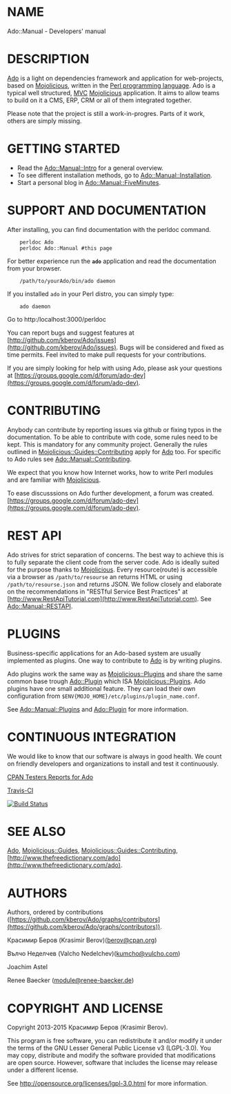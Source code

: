 # NAME

Ado::Manual - Developers' manual

# DESCRIPTION

[Ado](https://metacpan.org/pod/Ado) is a light on dependencies framework and application for web-projects,
based on [Mojolicious](https://metacpan.org/pod/Mojolicious), written in the [Perl programming
language](http://www.perl.org/). Ado is a typical well structured,
[MVC](http://en.wikipedia.org/wiki/Model%E2%80%93view%E2%80%93controller)
[Mojolicious](https://metacpan.org/pod/Mojolicious) application. It aims to allow teams to build on it a CMS, ERP,
CRM or all of them integrated together.

Please note that the project is still a work-in-progres. Parts of it work,
others are simply missing.

# GETTING STARTED

- Read the [Ado::Manual::Intro](https://metacpan.org/pod/Ado::Manual::Intro) for a general overview.
- To see different installation methods, go to
[Ado::Manual::Installation](https://metacpan.org/pod/Ado::Manual::Installation).
- Start a personal blog in [Ado::Manual::FiveMinutes](https://metacpan.org/pod/Ado::Manual::FiveMinutes).

# SUPPORT AND DOCUMENTATION

After installing, you can find documentation with the perldoc command.

        perldoc Ado
        perldoc Ado::Manual #this page

For better experience run the **`ado`** application and read the
documentation from your browser.

        /path/to/yourAdo/bin/ado daemon

If you installed `ado` in your Perl distro, you can simply type:

        ado daemon

Go to http:/localhost:3000/perldoc

You can report bugs and suggest features at
[http://github.com/kberov/Ado/issues](http://github.com/kberov/Ado/issues). Bugs will be considered and fixed
as time permits. Feel invited to make pull requests for your contributions.

If you are simply looking for help with using Ado, please ask your
questions at [https://groups.google.com/d/forum/ado-dev](https://groups.google.com/d/forum/ado-dev).

# CONTRIBUTING

Anybody can contribute by reporting issues via github or fixing typos in the
documentation. To be able to contribute with code, some rules need to be kept.
This is mandatory for any community project. Generally the rules outlined in
[Mojolicious::Guides::Contributing](https://metacpan.org/pod/Mojolicious::Guides::Contributing) apply for [Ado](https://metacpan.org/pod/Ado) too. For specific to Ado
rules see [Ado::Manual::Contributing](https://metacpan.org/pod/Ado::Manual::Contributing).

We expect that you know how Internet works, how to write Perl modules and are
familiar with [Mojolicious](https://metacpan.org/pod/Mojolicious).

To ease discusssions on Ado further development, a forum was created.
[https://groups.google.com/d/forum/ado-dev](https://groups.google.com/d/forum/ado-dev).

# REST API

Ado strives for strict separation of concerns. The best way to achieve this
is to fully separate the client code from the server code. Ado is ideally
suited for the purpose thanks to [Mojolicious](https://metacpan.org/pod/Mojolicious). Every resource(route) is
accessible via a browser as `/path/to/resourse` an returns HTML or using
`/path/to/resourse.json` and returns JSON. We follow closely and elaborate
on the recommendations in "RESTful Service Best Practices" at
[http://www.RestApiTutorial.com](http://www.RestApiTutorial.com). See [Ado::Manual::RESTAPI](https://metacpan.org/pod/Ado::Manual::RESTAPI).

# PLUGINS

Business-specific applications for an Ado-based system are usually implemented
as plugins. One way to contribute to [Ado](https://metacpan.org/pod/Ado) is by writing plugins.

Ado plugins work the same way as [Mojolicious::Plugins](https://metacpan.org/pod/Mojolicious::Plugins) and share the same
common base trough [Ado::Plugin](https://metacpan.org/pod/Ado::Plugin) which ISA [Mojolicious::Plugins](https://metacpan.org/pod/Mojolicious::Plugins). Ado plugins
have one small additional feature. They can load their own configuration from
`$ENV{MOJO_HOME}/etc/plugins/plugin_name.conf`.

See [Ado::Manual::Plugins](https://metacpan.org/pod/Ado::Manual::Plugins) and [Ado::Plugin](https://metacpan.org/pod/Ado::Plugin) for more information.

# CONTINUOUS INTEGRATION

We would like to know that our software is always in good health. We count
on friendly developers and organizations to install and test it
continuously.

[CPAN Testers Reports for
Ado](http://www.cpantesters.org/distro/A/Ado.html)

[Travis-CI](https://travis-ci.org/kberov/Ado) 

[![Build Status](https://travis-ci.org/kberov/Ado.svg?branch=master)](https://travis-ci.org/kberov/Ado)


# SEE ALSO

[Ado](https://metacpan.org/pod/Ado), [Mojolicious::Guides](https://metacpan.org/pod/Mojolicious::Guides), [Mojolicious::Guides::Contributing](https://metacpan.org/pod/Mojolicious::Guides::Contributing),
[http://www.thefreedictionary.com/ado](http://www.thefreedictionary.com/ado).

# AUTHORS

Authors, ordered by contributions
([https://github.com/kberov/Ado/graphs/contributors](https://github.com/kberov/Ado/graphs/contributors)).

Красимир Беров (Krasimir Berov)(berov@cpan.org)

Вълчо Неделчев (Valcho Nedelchev)(kumcho@vulcho.com)

Joachim Astel

Renee Baecker (module@renee-baecker.de)

# COPYRIGHT AND LICENSE

Copyright 2013-2015 Красимир Беров (Krasimir Berov).

This program is free software, you can redistribute it and/or modify it under
the terms of the GNU Lesser General Public License v3 (LGPL-3.0). You may copy,
distribute and modify the software provided that modifications are open source.
However, software that includes the license may release under a different
license.

See http://opensource.org/licenses/lgpl-3.0.html for more information.

